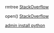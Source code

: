 rmtree [StackOverflow](https://stackoverflow.com/questions/37830326/how-to-avoid-windowserror-error-5-access-is-denied)

open() [StackOverflow](https://stackoverflow.com/questions/22621056/reading-a-text-file-and-moving-files-from-it-to-a-directory)

[admin install python](https://stackoverflow.com/questions/2678702/install-python-2-6-without-using-installer-on-win32/2684631#2684631)